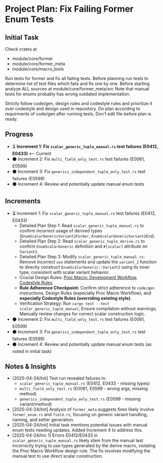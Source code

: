 # Project Plan: Fix Failing Former Enum Tests

## Initial Task

Check crates at
- module/core/former
- module/core/former_meta
- module/core/macro_tools

Run tests for former and fix all failing tests.
Before planning run tests to determine list of test files which fails and fix one by one.
Before starting analyze ALL sources at module/core/former_meta/src
Note that manual tests for enums probably has wrong outdated implementation.

Strictly follow code/gen, design rules and codestyle rules and prioritize it over codestyle and design used in repository.
Do plan according to requirments of code/gen after running tests. Don't edit file before plan is ready.

## Progress

*   ⏳ **Increment 1: Fix `scalar_generic_tuple_manual.rs` test failures (E0412, E0433)** <-- Current
*   ⚫ Increment 2: Fix `multi_field_only_test.rs` test failures (E0061, E0599)
*   ⚫ Increment 3: Fix `generics_independent_tuple_only_test.rs` test failures (E0599)
*   ⚫ Increment 4: Review and potentially update manual enum tests

## Increments

*   ⏳ Increment 1: Fix `scalar_generic_tuple_manual.rs` test failures (E0412, E0433)
    *   Detailed Plan Step 1: Read `scalar_generic_tuple_manual.rs` to confirm incorrect usage of derived types (`EnumScalarGenericVariant2Former`, `EnumScalarGenericVariant2End`).
    *   Detailed Plan Step 2: Read `scalar_generic_tuple_derive.rs` to confirm `EnumScalarGeneric` definition and `#[scalar]` attribute on `Variant2`.
    *   Detailed Plan Step 3: Modify `scalar_generic_tuple_manual.rs`: Remove incorrect `use` statements and update the `variant_2` function to directly construct `EnumScalarGeneric::Variant2` using its inner type, consistent with scalar variant behavior.
    *   Crucial Design Rules: [Proc Macro: Development Workflow](#proc-macro-development-workflow), [Codestyle Rules](#code-style-rules)
    *   **Rule Adherence Checkpoint:** Confirm strict adherence to `code/gen` instructions, Design Rules (especially Proc Macro Workflow), and **especially Codestyle Rules (overriding existing style)**.
    *   Verification Strategy: Run `cargo test --test scalar_generic_tuple_manual`; Ensure compilation without warnings; Manually review changes for correct scalar construction logic.
*   ⚫ Increment 2: Fix `multi_field_only_test.rs` test failures (E0061, E0599)
*   ⚫ Increment 3: Fix `generics_independent_tuple_only_test.rs` test failures (E0599)
*   ⚫ Increment 4: Review and potentially update manual enum tests (as noted in initial task)

## Notes & Insights

*   [2025-04-24/Init] Test run revealed failures in:
    *   `scalar_generic_tuple_manual.rs` (E0412, E0433 - missing types)
    *   `multi_field_only_test.rs` (E0061, E0599 - wrong args, missing method)
    *   `generics_independent_tuple_only_test.rs` (E0599 - missing variant/method)
*   [2025-04-24/Init] Analysis of `former_meta` suggests fixes likely involve `former_enum.rs` and `field.rs`, focusing on generic variant handling, naming, and setter generation.
*   [2025-04-24/Init] Initial task mentions potential issues with manual enum tests needing updates. Added Increment 4 to address this.
*   [2025-04-24/Inc 1] Errors E0412/E0433 in `scalar_generic_tuple_manual.rs` likely stem from the manual test incorrectly trying to use types generated by the derive macro, violating the Proc Macro Workflow design rule. The fix involves modifying the manual test to use direct scalar construction.
